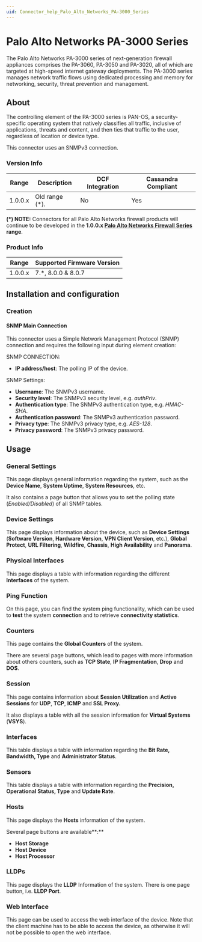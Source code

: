```yaml
---
uid: Connector_help_Palo_Alto_Networks_PA-3000_Series
---
```


# Palo Alto Networks PA-3000 Series

The Palo Alto Networks PA-3000 series of next-generation firewall appliances comprises the PA-3060, PA-3050 and PA-3020, all of which are targeted at high-speed internet gateway deployments. The PA-3000 series manages network traffic flows using dedicated processing and memory for networking, security, threat prevention and management.

## About

The controlling element of the PA-3000 series is PAN-OS, a security-specific operating system that natively classifies all traffic, inclusive of applications, threats and content, and then ties that traffic to the user, regardless of location or device type.

This connector uses an SNMPv3 connection.

### Version Info

| **Range** | **Description** | **DCF Integration** | **Cassandra Compliant** |
|------------------|-----------------|---------------------|-------------------------|
| 1.0.0.x          | Old range (\*). | No                  | Yes                     |

**(\*) NOTE:** Connectors for all Palo Alto Networks firewall products will continue to be developed in the **1.0.0.x [Palo Alto Networks Firewall Series](xref:Connector_help_Palo_Alto_Networks_Firewall_Series) range**.

### Product Info

| Range | Supported Firmware Version |
|------------------|-----------------------------|
| 1.0.0.x          | 7.\*, 8.0.0 & 8.0.7         |

## Installation and configuration

### Creation

#### SNMP Main Connection

This connector uses a Simple Network Management Protocol (SNMP) connection and requires the following input during element creation:

SNMP CONNECTION:

- **IP address/host**: The polling IP of the device.

SNMP Settings:

- **Username**: The SNMPv3 username.
- **Security level**: The SNMPv3 security level, e.g. *authPriv*.
- **Authentication type**: The SNMPv3 authentication type, e.g. *HMAC-SHA*.
- **Authentication password**: The SNMPv3 authentication password.
- **Privacy type**: The SNMPv3 privacy type, e.g. *AES-128*.
- **Privacy password**: The SNMPv3 privacy password.

## Usage

### General Settings

This page displays general information regarding the system, such as the **Device Name**, **System Uptime**, **System Resources**, etc.

It also contains a page button that allows you to set the polling state (*Enabled/Disabled*) of all SNMP tables.

### Device Settings

This page displays information about the device, such as **Device Settings** (**Software Version**, **Hardware Version**, **VPN Client Version**, etc.), **Global Protect**, **URL Filtering**, **Wildfire**, **Chassis**, **High Availability** and **Panorama**.

### Physical Interfaces

This page displays a table with information regarding the different **Interfaces** of the system.

### Ping Function

On this page, you can find the system ping functionality, which can be used to **test** the system **connection** and to retrieve **connectivity statistics**.

### Counters

This page contains the **Global Counters** of the system.

There are several page buttons, which lead to pages with more information about others counters, such as **TCP State**, **IP Fragmentation**, **Drop** and **DOS**.

### Session

This page contains information about **Session Utilization** and **Active Sessions** for **UDP**, **TCP**, **ICMP** and **SSL Proxy.**

It also displays a table with all the session information for **Virtual Systems** (**VSYS**).

### Interfaces

This table displays a table with information regarding the **Bit Rate, Bandwidth, Type** and **Administrator Status**.

### Sensors

This table displays a table with information regarding the **Precision, Operational Status, Type** and **Update Rate**.

### Hosts

This page displays the **Hosts** information of the system.

Several page buttons are available**:**

- **Host Storage**
- **Host Device**
- **Host Processor**

### LLDPs

This page displays the **LLDP** Information of the system. There is one page button, i.e. **LLDP Port**.

### Web Interface

This page can be used to access the web interface of the device. Note that the client machine has to be able to access the device, as otherwise it will not be possible to open the web interface.
